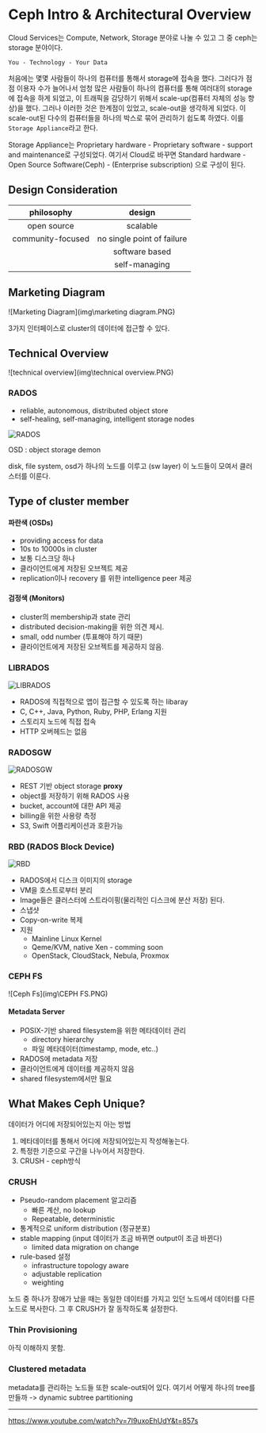 # Ceph Intro & Architectural Overview

Cloud Services는 Compute, Network, Storage 분야로 나눌 수 있고 그 중 ceph는 storage 분야이다. 

`You - Technology - Your Data`

처음에는 몇몇 사람들이 하나의 컴퓨터를 통해서 storage에 접속을 했다. 그러다가 점점 이용자 수가 늘어나서 엄청 많은 사람들이 하나의 컴퓨터를 통해 여러대의 storage에 접속을 하게 되었고, 이 트래픽을 감당하기 위해서 scale-up(컴퓨터 자체의 성능 향상)을 했다. 그러나 이러한 것은 한계점이 있었고, scale-out을 생각하게 되었다. 이 scale-out된 다수의 컴퓨터들을 하나의 박스로 묶어 관리하기 쉽도록 하였다. 이를 `Storage Appliance`라고 한다.

Storage Appliance는 Proprietary hardware - Proprietary software - support and maintenance로 구성되었다. 여기서 Cloud로 바꾸면 Standard hardware - Open Source Software(Ceph) - (Enterprise subscription) 으로 구성이 된다.

## Design Consideration

|    philosophy     |           design           |
| :---------------: | :------------------------: |
|    open source    |          scalable          |
| community-focused | no single point of failure |
|                   |       software based       |
|                   |       self-managing        |

## Marketing Diagram

![Marketing Diagram](img\marketing diagram.PNG)

3가지 인터페이스로 cluster의 데이터에 접근할 수 있다. 

## Technical Overview

![technical overview](img\technical overview.PNG)

### RADOS

* reliable, autonomous, distributed object store
* self-healing, self-managing, intelligent storage nodes

![RADOS](img\RADOS.PNG)

OSD : object storage demon

disk, file system, osd가 하나의 노드를 이루고 (sw layer) 이 노드들이 모여서 클러스터를 이룬다. 

## Type of cluster member

#### 파란색 (OSDs)

* providing access for data
* 10s to 10000s in cluster
* 보통 디스크당 하나
* 클라이언트에게 저장된 오브젝트 제공
* replication이나 recovery 를 위한 intelligence peer 제공

#### 검정색 (Monitors)

* cluster의 membership과 state 관리
* distributed decision-making을 위한 의견 제시. 
* small, odd number (투표해야 하기 때문)
* 클라이언트에게 저장된 오브젝트를 제공하지 않음.

### LIBRADOS

![LIBRADOS](img\LIBRADOS.PNG)

* RADOS에 직접적으로 앱이 접근할 수 있도록 하는 libaray
* C, C++, Java, Python, Ruby, PHP, Erlang 지원 
* 스토리지 노드에 직접 접속
* HTTP 오버헤드는 없음

### RADOSGW

![RADOSGW](img\RADOSGW.PNG)

* REST 기반 object storage **proxy**
* object를 저장하기 위해 RADOS 사용
* bucket, account에 대한 API 제공
* billing을 위한 사용량 측정
* S3, Swift 어플리케이션과 호환가능

### RBD (RADOS Block Device)

![RBD](img\RBD.PNG)

* RADOS에서 디스크 이미지의 storage
* VM을 호스트로부터 분리
* Image들은 클러스터에 스트라이핑(물리적인 디스크에 분산 저장) 된다.
* 스냅샷
* Copy-on-write 복제
* 지원
  * Mainline Linux Kernel
  * Qeme/KVM, native Xen - comming soon
  * OpenStack, CloudStack, Nebula, Proxmox

### CEPH FS

![Ceph Fs](img\CEPH FS.PNG)

#### Metadata Server

* POSIX-기반 shared filesystem을 위한 메타데이터 관리
  * directory hierarchy
  * 파일 메타데이터(timestamp, mode, etc..) 
* RADOS에 metadata 저장
* 클라이언트에게 데이터를 제공하지 않음
* shared filesystem에서만 필요

## What Makes Ceph Unique?

데이터가 어디에 저장되어있는지 아는 방법

1. 메타데이터를 통해서 어디에 저장되어있는지 작성해놓는다.
2. 특정한 기준으로 구간을 나누어서 저장한다.
3. CRUSH - ceph방식

### CRUSH

* Pseudo-random placement 알고리즘
  * 빠른 계산, no lookup
  * Repeatable, deterministic
* 통계적으로 uniform distribution (정규분포)
* stable mapping (input 데이터가 조금 바뀌면 output이 조금 바뀐다)
  * limited data migration on change
* rule-based 설정
  * infrastructure topology aware
  * adjustable replication
  * weighting

노드 중 하나가 장애가 났을 때는 동일한 데이터를 가지고 있던 노드에서 데이터를 다른 노드로 복사한다. 그 후 CRUSH가 잘 동작하도록 설정한다.

### Thin Provisioning

아직 이해하지 못함.

### Clustered metadata

metadata를 관리하는 노드들 또한 scale-out되어 있다. 여기서 어떻게 하나의 tree를 만들까 -> dynamic subtree partitioning



-----

https://www.youtube.com/watch?v=7I9uxoEhUdY&t=857s